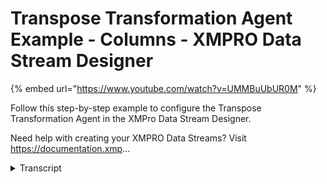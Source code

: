 # Transpose Transformation Agent Example - Columns - XMPRO Data Stream Designer
{% embed url="https://www.youtube.com/watch?v=UMMBuUbUR0M" %}



Follow this step-by-step example to configure the Transpose Transformation Agent in the XMPro Data Stream Designer.

Need help with creating your XMPRO Data Streams? Visit https://documentation.xmp...
<details>
<summary>Transcript</summary>Follow this step-by-step example to configure the Transpose Transformation Agent in the XMPro Data Stream Designer.

Need help with creating your XMPRO Data Streams? Visit https://documentation.xmp...
this example demonstrates how to use the

transpose agent to convert granular

columns into a row per asset and

parameter

first drag the agent onto the canvas

link the input to the stream data and

output to clean name

rename the agent

save the data stream and click on the

agent to configure it

change the type to columns

keep the date

add a transposed column for sensor 1 tag

1 its name is transposed to crusher and

value to tag 1 column

add another for sensor 1 tag 2 named

crusher

and value in the tag 2 column

add another for sensor 2 tag 1 named

crusher and value in the tag 1 column

last one for sensor 2 tag 2 named

crusher

and value in the tag 2 column

apply the changes

save the data stream

publish it and let's look at the live

data view

the event is split into a row per

transposed column that includes the

static column the transposed columns

header value and null value for other

transposed columns

the calculated field is handy to remove

tag in the asset name and the group and

merge to collapse the null values

resulting in one row per asset

you can download the files below to try

them out yourself and for more

information about this agent's

properties head to the configuration

page thank you
</details>